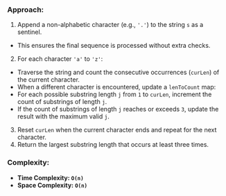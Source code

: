 ### Approach:
1. Append a non-alphabetic character (e.g., `'.'`) to the string `s` as a sentinel.
- This ensures the final sequence is processed without extra checks.
2. For each character `'a'` to `'z'`:
- Traverse the string and count the consecutive occurrences (`curLen`) of the current character.
- When a different character is encountered, update a `lenToCount` map:
- For each possible substring length `j` from `1` to `curLen`, increment the count of substrings of length `j`.
- If the count of substrings of length `j` reaches or exceeds `3`, update the result with the maximum valid `j`.
3. Reset `curLen` when the current character ends and repeat for the next character.
4. Return the largest substring length that occurs at least three times.
​
### Complexity:
- **Time Complexity: `O(n)`**
- **Space Complexity: `O(n)`**
